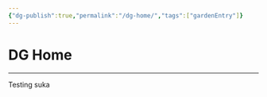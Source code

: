 ```yaml
---
{"dg-publish":true,"permalink":"/dg-home/","tags":["gardenEntry"]}
---
```


# DG Home
---

Testing suka